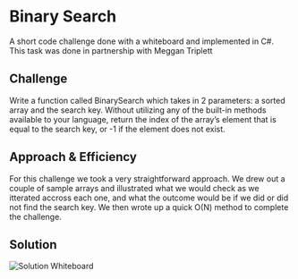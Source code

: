 # Binary Search
A short code challenge done with a whiteboard and implemented in C#.  This task was done in partnership with Meggan Triplett

## Challenge
Write a function called BinarySearch which takes in 2 parameters: a sorted array and the search key. Without utilizing any of the built-in methods available to your language, return the index of the array’s element that is equal to the search key, or -1 if the element does not exist.

## Approach & Efficiency
For this challenge we took a very straightforward approach.  We drew out a couple of sample arrays and illustrated what we would check as we itterated accross each one, and what the outcome would be if we did or did not find the search key.  We then wrote up a quick O(N) method to complete the challenge.

## Solution
![Solution Whiteboard](https://github.com/Roketsu86/data-structures-and-algorithms/blob/master/assets/array_binary_search.jpg)
